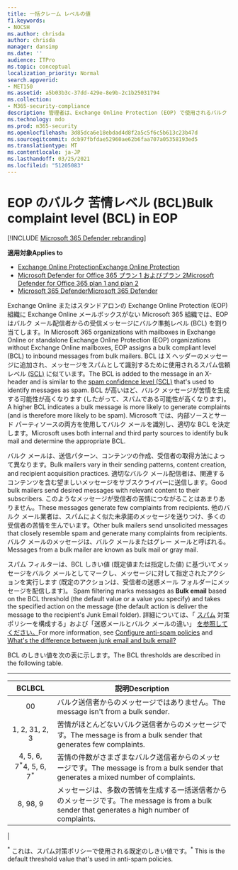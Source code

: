 ```yaml
---
title: 一括クレーム レベルの値
f1.keywords:
- NOCSH
ms.author: chrisda
author: chrisda
manager: dansimp
ms.date: ''
audience: ITPro
ms.topic: conceptual
localization_priority: Normal
search.appverid:
- MET150
ms.assetid: a5b03b3c-37dd-429e-8e9b-2c1b25031794
ms.collection:
- M365-security-compliance
description: 管理者は、Exchange Online Protection (EOP) で使用されるバルク コンプライアンス レベル (BCL) の値について学習できます。
ms.technology: mdo
ms.prod: m365-security
ms.openlocfilehash: 3d85dca6e18ebdad4d8f2a5c5f6c5b613c23b47d
ms.sourcegitcommit: dcb97fbfdae52960ae62b6faa707a05358193ed5
ms.translationtype: MT
ms.contentlocale: ja-JP
ms.lasthandoff: 03/25/2021
ms.locfileid: "51205083"
---
```

# <a name="bulk-complaint-level-bcl-in-eop"></a><span data-ttu-id="add14-103">EOP のバルク 苦情レベル (BCL)</span><span class="sxs-lookup"><span data-stu-id="add14-103">Bulk complaint level (BCL) in EOP</span></span>

[!INCLUDE [Microsoft 365 Defender rebranding](../includes/microsoft-defender-for-office.md)]

<span data-ttu-id="add14-104">**適用対象**</span><span class="sxs-lookup"><span data-stu-id="add14-104">**Applies to**</span></span>
- [<span data-ttu-id="add14-105">Exchange Online Protection</span><span class="sxs-lookup"><span data-stu-id="add14-105">Exchange Online Protection</span></span>](exchange-online-protection-overview.md)
- [<span data-ttu-id="add14-106">Microsoft Defender for Office 365 プラン 1 およびプラン 2</span><span class="sxs-lookup"><span data-stu-id="add14-106">Microsoft Defender for Office 365 plan 1 and plan 2</span></span>](defender-for-office-365.md)
- [<span data-ttu-id="add14-107">Microsoft 365 Defender</span><span class="sxs-lookup"><span data-stu-id="add14-107">Microsoft 365 Defender</span></span>](../defender/microsoft-365-defender.md)

<span data-ttu-id="add14-108">Exchange Online またはスタンドアロンの Exchange Online Protection (EOP) 組織に Exchange Online メールボックスがない Microsoft 365 組織では、EOP はバルク メール配信者からの受信メッセージにバルク準拠レベル (BCL) を割り当てします。</span><span class="sxs-lookup"><span data-stu-id="add14-108">In Microsoft 365 organizations with mailboxes in Exchange Online or standalone Exchange Online Protection (EOP) organizations without Exchange Online mailboxes, EOP assigns a bulk compliant level (BCL) to inbound messages from bulk mailers.</span></span> <span data-ttu-id="add14-109">BCL は X ヘッダーのメッセージに追加され、メッセージをスパムとして識別するために使用されるスパム信頼レベル [(SCL)](spam-confidence-levels.md) に似ています。</span><span class="sxs-lookup"><span data-stu-id="add14-109">The BCL is added to the message in an X-header and is similar to the [spam confidence level (SCL)](spam-confidence-levels.md) that's used to identify messages as spam.</span></span> <span data-ttu-id="add14-110">BCL が高いほど、バルク メッセージが苦情を生成する可能性が高くなります (したがって、スパムである可能性が高くなります)。</span><span class="sxs-lookup"><span data-stu-id="add14-110">A higher BCL indicates a bulk message is more likely to generate complaints (and is therefore more likely to be spam).</span></span> <span data-ttu-id="add14-111">Microsoft では、内部ソースとサード パーティソースの両方を使用してバルク メールを識別し、適切な BCL を決定します。</span><span class="sxs-lookup"><span data-stu-id="add14-111">Microsoft uses both internal and third party sources to identify bulk mail and determine the appropriate BCL.</span></span>

<span data-ttu-id="add14-112">バルク メールは、送信パターン、コンテンツの作成、受信者の取得方法によって異なります。</span><span class="sxs-lookup"><span data-stu-id="add14-112">Bulk mailers vary in their sending patterns, content creation, and recipient acquisition practices.</span></span> <span data-ttu-id="add14-113">適切なバルク メール配信者は、関連するコンテンツを含む望ましいメッセージをサブスクライバーに送信します。</span><span class="sxs-lookup"><span data-stu-id="add14-113">Good bulk mailers send desired messages with relevant content to their subscribers.</span></span> <span data-ttu-id="add14-114">このようなメッセージが受信者の苦情につながることはあまりありません。</span><span class="sxs-lookup"><span data-stu-id="add14-114">These messages generate few complaints from recipients.</span></span> <span data-ttu-id="add14-115">他のバルク メール業者は、スパムによく似た未承諾のメッセージを送りつけ、多くの受信者の苦情を生んでいます。</span><span class="sxs-lookup"><span data-stu-id="add14-115">Other bulk mailers send unsolicited messages that closely resemble spam and generate many complaints from recipients.</span></span> <span data-ttu-id="add14-116">バルク メールのメッセージは、バルク メールまたはグレー メールと呼ばれる。</span><span class="sxs-lookup"><span data-stu-id="add14-116">Messages from a bulk mailer are known as bulk mail or gray mail.</span></span>

 <span data-ttu-id="add14-117">スパム フィルターは、BCL しきい値 (既定値または指定した値) に基づいてメッセージをバルク メールとしてマークし、メッセージに対して指定されたアクションを実行します (既定のアクションは、受信者の迷惑メール フォルダーにメッセージを配信します)。 </span><span class="sxs-lookup"><span data-stu-id="add14-117">Spam filtering marks messages as **Bulk email** based on the BCL threshold (the default value or a value you specify) and takes the specified action on the message (the default action is deliver the message to the recipient's Junk Email folder).</span></span> <span data-ttu-id="add14-118">詳細については、「 [スパム](configure-your-spam-filter-policies.md) 対策ポリシーを構成する」および「迷惑メールとバルク メールの違い」 [を参照してください。](what-s-the-difference-between-junk-email-and-bulk-email.md)</span><span class="sxs-lookup"><span data-stu-id="add14-118">For more information, see [Configure anti-spam policies](configure-your-spam-filter-policies.md) and [What's the difference between junk email and bulk email?](what-s-the-difference-between-junk-email-and-bulk-email.md)</span></span>

<span data-ttu-id="add14-119">BCL のしきい値を次の表に示します。</span><span class="sxs-lookup"><span data-stu-id="add14-119">The BCL thresholds are described in the following table.</span></span>

****

|<span data-ttu-id="add14-120">BCL</span><span class="sxs-lookup"><span data-stu-id="add14-120">BCL</span></span>|<span data-ttu-id="add14-121">説明</span><span class="sxs-lookup"><span data-stu-id="add14-121">Description</span></span>|
|:---:|---|
|<span data-ttu-id="add14-122">0</span><span class="sxs-lookup"><span data-stu-id="add14-122">0</span></span>|<span data-ttu-id="add14-123">バルク送信者からのメッセージではありません。</span><span class="sxs-lookup"><span data-stu-id="add14-123">The message isn't from a bulk sender.</span></span>|
|<span data-ttu-id="add14-124">1, 2, 3</span><span class="sxs-lookup"><span data-stu-id="add14-124">1, 2, 3</span></span>|<span data-ttu-id="add14-125">苦情がほとんどないバルク送信者からのメッセージです。</span><span class="sxs-lookup"><span data-stu-id="add14-125">The message is from a bulk sender that generates few complaints.</span></span>|
|<span data-ttu-id="add14-126">4, 5, 6, 7<sup>\*</sup></span><span class="sxs-lookup"><span data-stu-id="add14-126">4, 5, 6, 7<sup>\*</sup></span></span>|<span data-ttu-id="add14-127">苦情の件数がさまざまなバルク送信者からのメッセージです。</span><span class="sxs-lookup"><span data-stu-id="add14-127">The message is from a bulk sender that generates a mixed number of complaints.</span></span>|
|<span data-ttu-id="add14-128">8, 9</span><span class="sxs-lookup"><span data-stu-id="add14-128">8, 9</span></span>|<span data-ttu-id="add14-129">メッセージは、多数の苦情を生成する一括送信者からのメッセージです。</span><span class="sxs-lookup"><span data-stu-id="add14-129">The message is from a bulk sender that generates a high number of complaints.</span></span>|
|

<span data-ttu-id="add14-130"><sup>\*</sup> これは、スパム対策ポリシーで使用される既定のしきい値です。</span><span class="sxs-lookup"><span data-stu-id="add14-130"><sup>\*</sup> This is the default threshold value that's used in anti-spam policies.</span></span>
